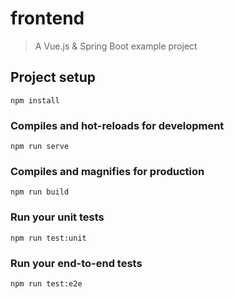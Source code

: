 # frontend

> A Vue.js & Spring Boot example project

## Project setup
```
npm install
```

### Compiles and hot-reloads for development
```
npm run serve
```

### Compiles and magnifies for production
```
npm run build
```

### Run your unit tests
```
npm run test:unit
```

### Run your end-to-end tests
```
npm run test:e2e
```